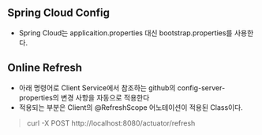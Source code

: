 ## Spring Cloud Config
* Spring Cloud는 applicaition.properties 대신 bootstrap.properties를 사용한다.

## Online Refresh
* 아래 명령어로 Client Service에서 참조하는 github의 config-server-properties의 변경 사항을 자동으로 적용한다
* 적용되는 부분은 Client의 @RefreshScope 어노테이션이 적용된 Class이다.
> curl -X POST http://localhost:8080/actuator/refresh